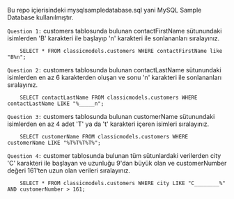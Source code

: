 Bu repo içierisindeki mysqlsampledatabase.sql yani MySQL Sample Database kullanılmıştır.

`Question 1:` customers tablosunda bulunan contactFirstName sütunundaki isimlerden 'B' karakteri ile başlayıp 'n' karakteri ile sonlananları sıralayınız.
```
    SELECT * FROM classicmodels.customers WHERE contactFirstName like "B%n";
```
`Question 2:` customers tablosunda bulunan contactLastName sütunundaki isimlerden en az 6 karakterden oluşan ve sonu 'n' karakteri ile sonlananları sıralayınız.
```
    SELECT contactLastName FROM classicmodels.customers WHERE contactLastName LIKE "%_____n";
```
`Question 3:` customers tablosunda bulunan customerName sütunundaki isimlerden en az 4 adet 'T' ya da 't' karakteri içeren isimleri sıralayınız.
```
    SELECT customerName FROM classicmodels.customers WHERE customerName LIKE "%T%T%T%T%";
```
`Question 4:` customer tablosunda bulunan tüm sütunlardaki verilerden city 'C' karakteri ile başlayan ve uzunluğu 9'dan büyük olan ve customerNumber değeri 161'ten uzun olan verileri sıralayınız.
```
    SELECT * FROM classicmodels.customers WHERE city LIKE "C________%" AND customerNumber > 161;
```

